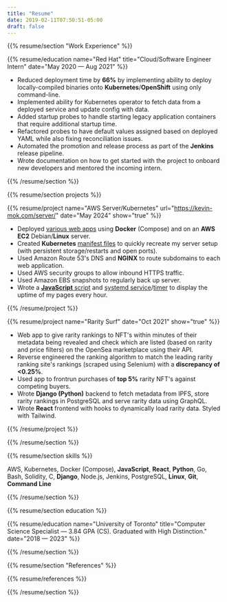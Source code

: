 ```yaml
---
title: "Resume"
date: 2019-02-11T07:50:51-05:00
draft: false
---
```

{{% resume/section "Work Experience" %}}<!--- {{{ -->

{{% resume/education name="Red Hat" 
title="Cloud/Software Engineer Intern" date="May 2020 — Aug 2021" %}}
- Reduced deployment time by **66%** by implementing ability to 
  deploy locally-compiled binaries onto **Kubernetes**/**OpenShift**
  using only command-line. 
- Implemented ability for Kubernetes operator to fetch data 
  from a deployed service and update config with data.
- Added startup probes to handle starting legacy application containers that require additional startup time.
- Refactored probes to have default values assigned based on 
  deployed YAML while also fixing reconciliation issues.
- Automated the promotion and release process 
  as part of the **Jenkins** release pipeline.
- Wrote documentation on how to get started with the project to onboard new 
  developers and mentored the incoming intern.

{{% /resume/section %}}<!--- }}} -->

{{% resume/section projects %}}<!--- {{{ -->

<!--- AWS {{{ -->

{{% resume/project name="AWS Server/Kubernetes"
url="https://kevin-mok.com/server/" date="May 2024" show="true" %}}

- Deployed [various web apps](https://kevin-mok.com/server/) using **Docker** (Compose) and on an 
  **AWS EC2** Debian/**Linux** server.
- Created **Kubernetes** [manifest files](https://github.com/Kevin-Mok) to quickly recreate my server setup 
  (with persistent storage/restarts and open ports).
- Used Amazon Route 53's DNS and **NGINX** to route 
  subdomains to each web application.
- Used AWS security groups to allow inbound HTTPS traffic.
- Used Amazon EBS snapshots to regularly back up server.
- Wrote a [**JavaScript** script][server script] and [systemd service][systemd service]/[timer]
  to display the uptime of my pages every hour.

[server script]: https://git.kevin-mok.com/Kevin-Mok/server-pages/src/branch/master/server-status.js
[systemd service]: https://git.kevin-mok.com/Kevin-Mok/server-pages/src/branch/master/server-pages.service
[timer]: https://git.kevin-mok.com/Kevin-Mok/server-pages/src/branch/master/server-pages.timer

{{% /resume/project %}}

<!--- DigitalOcean Droplet }}} -->

<!--- Rarity Surf {{{ -->

{{% resume/project name="Rarity Surf" 
date="Oct 2021" show="true" %}}

- Web app to give rarity rankings to NFT's within minutes of their metadata being revealed and check which are listed (based on rarity and price filters) on the OpenSea marketplace using their API.
- Reverse engineered the ranking algorithm to match the 
  leading rarity ranking site's rankings (scraped using 
  Selenium) with a **discrepancy of <0.25%**. 
- Used app to frontrun purchases of **top 5%** rarity NFT's 
  against competing buyers.
- Wrote **Django (Python)** backend to fetch metadata from IPFS, store rarity rankings in PostgreSQL and serve rarity data using GraphQL.
- Wrote **React** frontend with hooks to dynamically load rarity data. Styled with Tailwind.

{{% /resume/project %}}

<!--- Rarity Surf }}} -->

{{% /resume/section %}}<!--- }}} -->

{{% resume/section skills %}}<!--- {{{ -->

AWS, Kubernetes, Docker (Compose), **JavaScript**, **React**, **Python**, Go, Bash, Solidity, C, **Django**, Node.js, Jenkins, PostgreSQL, **Linux**, **Git**, **Command Line**

{{% /resume/section %}}<!--- }}} -->

{{% resume/section education %}}<!--- {{{ -->

{{% resume/education name="University of Toronto"
title="Computer Science Specialist — 3.84 GPA (CS). Graduated with High Distinction." date="2018 — 2023" %}}

{{% /resume/section %}}<!--- }}} -->

{{% resume/section "References" %}}<!--- {{{ -->

{{% resume/references %}}

{{% /resume/section %}}<!--- }}} -->

<!-- vim: fdm=marker -->
